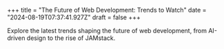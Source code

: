 +++
title = "The Future of Web Development: Trends to Watch"
date = "2024-08-19T07:37:41.927Z"
draft = false
+++

  Explore the latest trends shaping the future of web development, from AI-driven design to the rise of JAMstack.
        